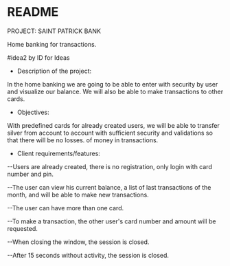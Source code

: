 # README

PROJECT: SAINT PATRICK BANK

Home banking for transactions.

#idea2 by ID for Ideas

- Description of the project:

In the home banking we are going to be able to enter with security by user and visualize
our balance. We will also be able to make transactions to other cards.

- Objectives:

With predefined cards for already created users, we will be able to transfer silver from
account to account with sufficient security and validations so that there will be no losses.
of money in transactions.

- Client requirements/features:

 --Users are already created, there is no registration, only login with card number and pin.

 --The user can view his current balance, a list of last transactions of the month,
and will be able to make new transactions.

 --The user can have more than one card.

 --To make a transaction, the other user's card number and amount will be requested.

 --When closing the window, the session is closed.

 --After 15 seconds without activity, the session is closed.
